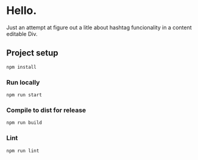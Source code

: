 # Hello.

Just an attempt at figure out a litle about hashtag funcionality in a content editable Div.

## Project setup
```
npm install
```

### Run locally
```
npm run start
```

### Compile to dist for release
```
npm run build
```

### Lint
```
npm run lint
```





